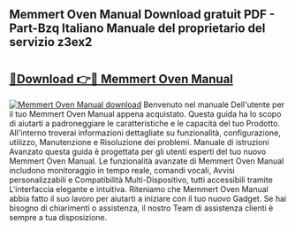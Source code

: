 ## Memmert Oven Manual Download gratuit PDF - Part-Bzq Italiano Manuale del proprietario del servizio z3ex2

# <h2><a href="http://dfge020.blite.top/?on=Memmert+Oven+Manual">🔗Download 👉🔴 Memmert Oven Manual</a></h2>

[![Memmert Oven Manual download](https://i.imgur.com/lujVjoI.png)](http://dfge020.blite.top/?on=Memmert+Oven+Manual)
Benvenuto nel manuale Dell'utente per il tuo Memmert Oven Manual appena acquistato. Questa guida ha lo scopo di aiutarti a padroneggiare le caratteristiche e le capacità del tuo Prodotto. All'interno troverai informazioni dettagliate su funzionalità, configurazione, utilizzo, Manutenzione e Risoluzione dei problemi. Manuale di istruzioni Avanzato questa guida è progettata per gli utenti esperti del tuo nuovo Memmert Oven Manual. Le funzionalità avanzate di Memmert Oven Manual includono monitoraggio in tempo reale, comandi vocali, Avvisi personalizzabili e Compatibilità Multi-Dispositivo, tutti accessibili tramite L'interfaccia elegante e intuitiva. Riteniamo che Memmert Oven Manual abbia fatto il suo lavoro per aiutarti a iniziare con il tuo nuovo Gadget. Se hai bisogno di chiarimenti o assistenza, il nostro Team di assistenza clienti è sempre a tua disposizione.
